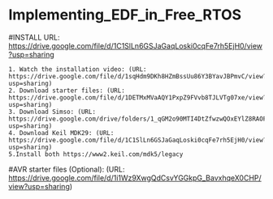 # Implementing_EDF_in_Free_RTOS
#INSTALL URL: https://drive.google.com/file/d/1C1SlLn6GSJaGaqLoski0cqFe7rh5EjH0/view?usp=sharing

    1. Watch the installation video: (URL: https://drive.google.com/file/d/1sqHdm9DKh8HZmBssUu86Y3BYavJBPmvC/view?usp=sharing)
    2. Download starter files: (URL: https://drive.google.com/file/d/1DETMxMVaAQY1PxpZ9FVvb8TJLVTg07xe/view?usp=sharing)
    3. Download Simso: (URL: https://drive.google.com/drive/folders/1_qGM2o90MTI4DtZfwzwQOxEYlZ8RAOFI?usp=sharing)
    4. Download Keil MDK29: (URL: https://drive.google.com/file/d/1C1SlLn6GSJaGaqLoski0cqFe7rh5EjH0/view?usp=sharing)
	5.Install both https://www2.keil.com/mdk5/legacy

#AVR starter files (Optional): (URL: https://drive.google.com/file/d/1i1Wz9XwgQdCsvYGGkpG_BavxhqeX0CHP/view?usp=sharing)

